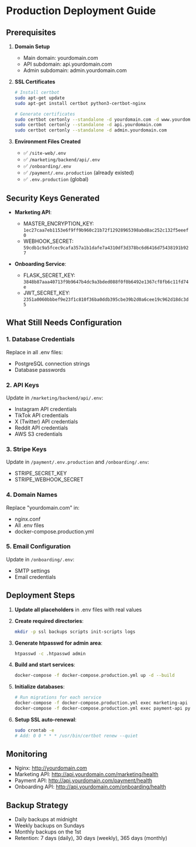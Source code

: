 # Production Deployment Guide

## Prerequisites

1. **Domain Setup**
   - Main domain: yourdomain.com
   - API subdomain: api.yourdomain.com
   - Admin subdomain: admin.yourdomain.com

2. **SSL Certificates**
   ```bash
   # Install certbot
   sudo apt-get update
   sudo apt-get install certbot python3-certbot-nginx

   # Generate certificates
   sudo certbot certonly --standalone -d yourdomain.com -d www.yourdomain.com
   sudo certbot certonly --standalone -d api.yourdomain.com
   sudo certbot certonly --standalone -d admin.yourdomain.com
   ```

3. **Environment Files Created**
   - ✅ `/site-web/.env`
   - ✅ `/marketing/backend/api/.env`
   - ✅ `/onboarding/.env`
   - ✅ `/payment/.env.production` (already existed)
   - ✅ `.env.production` (global)

## Security Keys Generated

- **Marketing API**:
  - MASTER_ENCRYPTION_KEY: `1ec27caa7eb1153e6f9ff9b960c21b72f12928965398abd8ac252c132f5eeef0`
  - WEBHOOK_SECRET: `59cdb1c9a5fcec9cafa357a1b1dafe7a4310df3d378bc6d6416d75438191b927`

- **Onboarding Service**:
  - FLASK_SECRET_KEY: `3848b87aaa40713f9b9647b4dc9a3bded088f0f0b6492e1367cf8fb6c11fd74e`
  - JWT_SECRET_KEY: `2351a0060bbbef9e23f1c810f36ba0ddb395cbe39b2d0a6cee19c962d18dc3d5`

## What Still Needs Configuration

### 1. Database Credentials
Replace in all .env files:
- PostgreSQL connection strings
- Database passwords

### 2. API Keys
Update in `/marketing/backend/api/.env`:
- Instagram API credentials
- TikTok API credentials
- X (Twitter) API credentials
- Reddit API credentials
- AWS S3 credentials

### 3. Stripe Keys
Update in `/payment/.env.production` and `/onboarding/.env`:
- STRIPE_SECRET_KEY
- STRIPE_WEBHOOK_SECRET

### 4. Domain Names
Replace "yourdomain.com" in:
- nginx.conf
- All .env files
- docker-compose.production.yml

### 5. Email Configuration
Update in `/onboarding/.env`:
- SMTP settings
- Email credentials

## Deployment Steps

1. **Update all placeholders** in .env files with real values

2. **Create required directories**:
   ```bash
   mkdir -p ssl backups scripts init-scripts logs
   ```

3. **Generate htpasswd for admin area**:
   ```bash
   htpasswd -c .htpasswd admin
   ```

4. **Build and start services**:
   ```bash
   docker-compose -f docker-compose.production.yml up -d --build
   ```

5. **Initialize databases**:
   ```bash
   # Run migrations for each service
   docker-compose -f docker-compose.production.yml exec marketing-api npm run migrate
   docker-compose -f docker-compose.production.yml exec payment-api python -m flask db upgrade
   ```

6. **Setup SSL auto-renewal**:
   ```bash
   sudo crontab -e
   # Add: 0 0 * * * /usr/bin/certbot renew --quiet
   ```

## Monitoring

- Nginx: http://yourdomain.com
- Marketing API: http://api.yourdomain.com/marketing/health
- Payment API: http://api.yourdomain.com/payment/health
- Onboarding API: http://api.yourdomain.com/onboarding/health

## Backup Strategy

- Daily backups at midnight
- Weekly backups on Sundays
- Monthly backups on the 1st
- Retention: 7 days (daily), 30 days (weekly), 365 days (monthly)